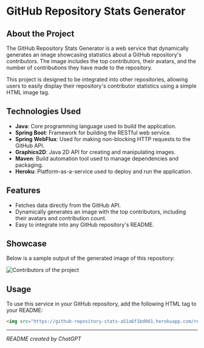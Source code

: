 # GitHub Repository Stats Generator

## About the Project

The GitHub Repository Stats Generator is a web service that dynamically generates an image showcasing statistics about a GitHub repository's contributors. The image includes the top contributors, their avatars, and the number of contributions they have made to the repository.

This project is designed to be integrated into other repositories, allowing users to easily display their repository's contributor statistics using a simple HTML image tag.

## Technologies Used

- **Java**: Core programming language used to build the application.
- **Spring Boot**: Framework for building the RESTful web service.
- **Spring WebFlux**: Used for making non-blocking HTTP requests to the GitHub API.
- **Graphics2D**: Java 2D API for creating and manipulating images.
- **Maven**: Build automation tool used to manage dependencies and packaging.
- **Heroku**: Platform-as-a-service used to deploy and run the application.

## Features

- Fetches data directly from the GitHub API.
- Dynamically generates an image with the top contributors, including their avatars and contribution count.
- Easy to integrate into any GitHub repository's README.

## Showcase

Below is a sample output of the generated image of this repository:

<img alt="Contributors of the project" src="https://github-repository-stats-a51a6f1bd0d1.herokuapp.com/repo-stats/m04josefsen/github-repository-stats">

## Usage

To use this service in your GitHub repository, add the following HTML tag to your README:

```html
<img src="https://github-repository-stats-a51a6f1bd0d1.herokuapp.com/repo-stats/{owner}/{repository}" alt="Repository Stats">
```

---

*README created by ChatGPT*
